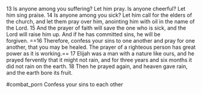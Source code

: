 13 Is anyone among you suffering? Let him pray. Is anyone cheerful? Let him sing praise. 14 Is anyone among you sick? Let him call for the elders of the church, and let them pray over him, anointing him with oil in the name of the Lord. 15 And the prayer of faith will save the one who is sick, and the Lord will raise him up. And if he has committed sins, he will be forgiven. ==16 Therefore, confess your sins to one another and pray for one another, that you may be healed. The prayer of a righteous person has great power as it is working.== 17 Elijah was a man with a nature like ours, and he prayed fervently that it might not rain, and for three years and six months it did not rain on the earth. 18 Then he prayed again, and heaven gave rain, and the earth bore its fruit.

#combat_porn Confess your sins to each other